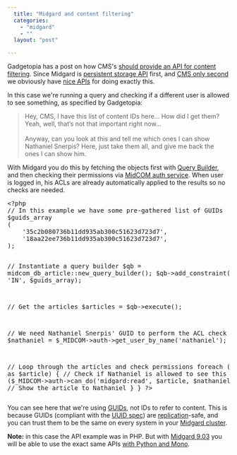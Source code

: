 ```yaml
---
  title: "Midgard and content filtering"
  categories: 
    - "midgard"
    - ""
  layout: "post"

---
```

<p>
Gadgetopia has a post on how CMS's <a href="http://gadgetopia.com/post/6607">should provide an API for content filtering</a>. Since Midgard is <a href="http://bergie.iki.fi/blog/introduction_to_midgards_database_abstraction_system/">persistent storage API</a> first, and <a href="http://www.midgard-project.org/documentation/getting-started/">CMS only second</a> we obviously have <a href="http://www.midgard-project.org/documentation/reference/#3855e6325f5459c1d4f3b9863bc7debe">nice APIs</a> for doing exactly this.
</p><p>
In this case we're running a query and checking if a different user is allowed to see something, as specified by Gadgetopia:
</p><blockquote>
Hey, CMS, I have this list of content IDs here… How did I get them? Yeah, well, that’s not that important right now…
<br /><br />Anyway, can you look at this and tell me which ones I can show Nathaniel Snerpis? Here, just take them all, and give me back the ones I can show him.
</blockquote><p>
With Midgard you do this by fetching the objects first with <a href="http://www.midgard-project.org/documentation/midgardquerybuilder/">Query Builder</a>, and then checking their permissions via <a href="http://midgardwiki.contentcontrol-berlin.de/index.php/Midcom.services.auth">MidCOM auth service</a>. When user is logged in, his ACLs are already automatically applied to the results so no checks are needed.
</p><pre>
&lt;?php
// In this example we have some pre-gathered list of GUIDs
$guids_array
(
    '35c2b080736b11dd935ab300c51623d723d7',
    '18aa22ee736b11dd935ab300c51623d723d7',
);

// Instantiate a query builder
$qb = midcom_db_article::new_query_builder();
$qb-&gt;add_constraint('guid', 'IN', $guids_array);

// Get the articles
$articles = $qb-&gt;execute();

// We need Nathaniel Snerpis' GUID to perform the ACL check
$nathaniel = $_MIDCOM-&gt;auth-&gt;get_user_by_name('nathaniel');

// Loop through the articles and check permissions
foreach ($articles as $article)
{
    // Check if Nathaniel is allowed to see this
    if ($_MIDCOM-&gt;auth-&gt;can_do('midgard:read', $article, $nathaniel))
    {
        // Show the article to Nathaniel
    }
}
?&gt;
</pre><p>
You can see here that we're using <a href="http://www.midgard-project.org/api-docs/midgard/core/cvs/group__guid.html">GUIDs</a>, not IDs to refer to content. This is because GUIDs (compliant with the <a href="http://www.midgard-project.org/development/mrfc/0018/">UUID spec</a>) are <a href="http://bergie.iki.fi/blog/midgard2_at_fscons-your_data-everywhere/">replication</a>-safe, and you can trust them to be the same on every system in your <a href="http://bergie.iki.fi/blog/midgard2-future_in_the_clouds/">Midgard cluster</a>.
</p><p>
<strong>Note:</strong> in this case the API example was in PHP. But with <a href="http://trac.midgard-project.org/milestone/9.03%20Vinland">Midgard 9.03</a> you will be able to use the exact same APIs <a href="http://bergie.iki.fi/blog/midgard_2-more_than_just_php-more_than_just_cms/">with Python and Mono</a>.
</p>